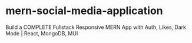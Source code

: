 # mern-social-media-application
Build a COMPLETE Fullstack Responsive MERN App with Auth, Likes, Dark Mode | React, MongoDB, MUI
